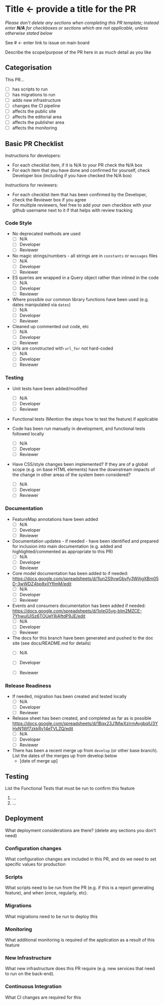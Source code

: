 # Title <- provide a title for the PR

*Please don't delete any sections when completing this PR template; instead enter **N/A** for checkboxes or sections which are not applicable, unless otherwise stated below*

See # <- enter link to issue on main board

Describe the scope/purpose of the PR here in as much detail as you like

## Categorisation

This PR...
- [ ] has scripts to run
- [ ] has migrations to run
- [ ] adds new infrastructure
- [ ] changes the CI pipeline
- [ ] affects the public site
- [ ] affects the editorial area
- [ ] affects the publisher area
- [ ] affects the monitoring

## Basic PR Checklist

Instructions for developers:
* For each checklist item, if it is N/A to your PR check the N/A box
* For each item that you have done and confirmed for yourself, check Developer box (including if you have checked the N/A box)

Instructions for reviewers:
* For each checklist item that has been confirmed by the Developer, check the Reviewer box if you agree
* For multiple reviewers, feel free to add your own checkbox with your github username next to it if that helps with review tracking

### Code Style

- No deprecated methods are used
  - [ ] N/A
  - [ ] Developer
  - [ ] Reviewer

- No magic strings/numbers - all strings are in `constants` or `messages` files
  - [ ] N/A
  - [ ] Developer
  - [ ] Reviewer
  
- ES queries are wrapped in a Query object rather than inlined in the code
  - [ ] N/A
  - [ ] Developer
  - [ ] Reviewer
  
- Where possible our common library functions have been used (e.g. dates manipulated via `dates`)
  - [ ] N/A
  - [ ] Developer
  - [ ] Reviewer
  
- Cleaned up commented out code, etc
  - [ ] N/A
  - [ ] Developer
  - [ ] Reviewer

- Urls are constructed with `url_for` not hard-coded
  - [ ] N/A
  - [ ] Developer
  - [ ] Reviewer
### Testing

- Unit tests have been added/modified
  - [ ] N/A
  - [ ] Developer
  - [ ] Reviewer
  
- Functional tests (Mention the steps how to test the feature) if applicable
  
  
- Code has been run manually in development, and functional tests followed locally
  - [ ] N/A
  - [ ] Developer
  - [ ] Reviewer

- Have CSS/style changes been implemented?  If they are of a global scope (e.g. on base HTML elements) have the downstream impacts of the change in other areas of the system been considered?
  - [ ] N/A
  - [ ] Developer
  - [ ] Reviewer

### Documentation

- FeatureMap annotations have been added
  - [ ] N/A
  - [ ] Developer
  - [ ] Reviewer
  
- Documentation updates - if needed - have been identified and prepared for inclusion into main documentation (e.g. added and highlighted/commented as appropriate to this PR)
  - [ ] N/A
  - [ ] Developer
  - [ ] Reviewer
  
- Core model documentation has been added to if needed: https://docs.google.com/spreadsheets/d/1lun2S9vwGbyfy3WjIjgXBm05D-3wWDZ4bp8xiIYfImM/edit
  - [ ] N/A
  - [ ] Developer
  - [ ] Reviewer

- Events and consumers documentation has been added if needed: https://docs.google.com/spreadsheets/d/1oIeG5vg-blm2MZCE-7YhwulUlSz6TOUeY8jAftdP9JE/edit
  - [ ] N/A
  - [ ] Developer
  - [ ] Reviewer
  
- The docs for this branch have been generated and pushed to the doc site (see docs/README.md for details)
  - [ ] N/A
  - [ ] Developer
  - [ ] Reviewer


### Release Readiness

- If needed, migration has been created and tested locally
  - [ ] N/A
  - [ ] Developer
  - [ ] Reviewer

- Release sheet has been created, and completed as far as is possible https://docs.google.com/spreadsheets/d/1Bqx23J1MwXzjrmAygbqlU3YHxN1Wf7zkkRv14eTVLZQ/edit
  - [ ] N/A
  - [ ] Developer
  - [ ] Reviewer

- There has been a recent merge up from `develop` (or other base branch).  List the dates of the merges up from develop below
  - [date of merge up]


## Testing

List the Functional Tests that must be run to confirm this feature

1. ...
2. ...



## Deployment

What deployment considerations are there? (delete any sections you don't need)

### Configuration changes

What configuration changes are included in this PR, and do we need to set specific values for production

### Scripts

What scripts need to be run from the PR (e.g. if this is a report generating feature), and when (once, regularly, etc).

### Migrations

What migrations need to be run to deploy this

### Monitoring

What additional monitoring is required of the application as a result of this feature

### New Infrastructure

What new infrastructure does this PR require (e.g. new services that need to run on the back-end).

### Continuous Integration

What CI changes are required for this


